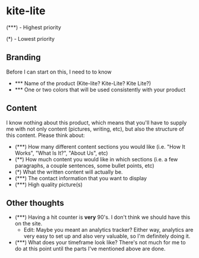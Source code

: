 # kite-lite

(***) - Highest priority

(*) - Lowest priority

## Branding
Before I can start on this, I need to to know
- *** Name of the product (Kite-lite? Kite-Lite? Kite Lite?)
- *** One or two colors that will be used consistently with your product

## Content

I know nothing about this product, which means that you'll have to supply me with not only content (pictures, writing, etc), but also the structure of this content.
Please think about:
- (***) How many different content sections you would like (i.e. "How It Works", "What Is It?", "About Us", etc)
- (**) How much content you would like in which sections (i.e. a few paragraphs, a couple sentences, some bullet points, etc)
- (*) What the written content will actually be.
- (***) The contact information that you want to display
- (***) High quality picture(s)

## Other thoughts
- (***) Having a hit counter is __very__ 90's. I don't think we should have this on the site.
  - Edit: Maybe you meant an analytics tracker? Either way, analytics are very easy to set up and also very valuable, so I'm definitely doing it.
- (***) What does your timeframe look like? There's not much for me to do at this point until the parts I've mentioned above are done.

